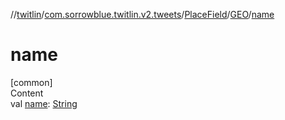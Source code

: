 //[twitlin](../../../index.md)/[com.sorrowblue.twitlin.v2.tweets](../../index.md)/[PlaceField](../index.md)/[GEO](index.md)/[name](name.md)



# name  
[common]  
Content  
val [name](name.md): [String](https://kotlinlang.org/api/latest/jvm/stdlib/kotlin/-string/index.html)  



